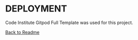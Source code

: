 # **DEPLOYMENT**

Code Institute Gitpod Full Template was used for this project.

[Back to Readme](README.md)